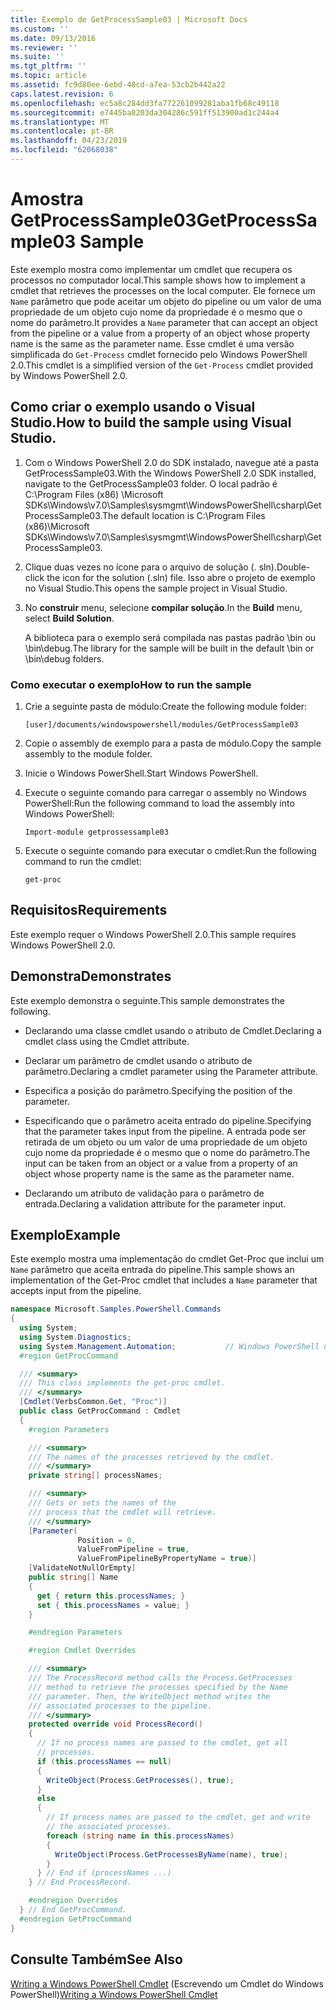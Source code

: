 ```yaml
---
title: Exemplo de GetProcessSample03 | Microsoft Docs
ms.custom: ''
ms.date: 09/13/2016
ms.reviewer: ''
ms.suite: ''
ms.tgt_pltfrm: ''
ms.topic: article
ms.assetid: fc9d80ee-6ebd-48cd-a7ea-53cb2b442a22
caps.latest.revision: 6
ms.openlocfilehash: ec5a8c284dd3fa772261099281aba1fb68c49118
ms.sourcegitcommit: e7445ba8203da304286c591ff513900ad1c244a4
ms.translationtype: MT
ms.contentlocale: pt-BR
ms.lasthandoff: 04/23/2019
ms.locfileid: "62068038"
---
```

# <a name="getprocesssample03-sample"></a><span data-ttu-id="0c0eb-102">Amostra GetProcessSample03</span><span class="sxs-lookup"><span data-stu-id="0c0eb-102">GetProcessSample03 Sample</span></span>

<span data-ttu-id="0c0eb-103">Este exemplo mostra como implementar um cmdlet que recupera os processos no computador local.</span><span class="sxs-lookup"><span data-stu-id="0c0eb-103">This sample shows how to implement a cmdlet that retrieves the processes on the local computer.</span></span> <span data-ttu-id="0c0eb-104">Ele fornece um `Name` parâmetro que pode aceitar um objeto do pipeline ou um valor de uma propriedade de um objeto cujo nome da propriedade é o mesmo que o nome do parâmetro.</span><span class="sxs-lookup"><span data-stu-id="0c0eb-104">It provides a `Name` parameter that can accept an object from the pipeline or a value from a property of an object whose property name is the same as the parameter name.</span></span> <span data-ttu-id="0c0eb-105">Esse cmdlet é uma versão simplificada do `Get-Process` cmdlet fornecido pelo Windows PowerShell 2.0.</span><span class="sxs-lookup"><span data-stu-id="0c0eb-105">This cmdlet is a simplified version of the `Get-Process` cmdlet provided by Windows PowerShell 2.0.</span></span>

## <a name="how-to-build-the-sample-using-visual-studio"></a><span data-ttu-id="0c0eb-106">Como criar o exemplo usando o Visual Studio.</span><span class="sxs-lookup"><span data-stu-id="0c0eb-106">How to build the sample using Visual Studio.</span></span>

1. <span data-ttu-id="0c0eb-107">Com o Windows PowerShell 2.0 do SDK instalado, navegue até a pasta GetProcessSample03.</span><span class="sxs-lookup"><span data-stu-id="0c0eb-107">With the Windows PowerShell 2.0 SDK installed, navigate to the GetProcessSample03 folder.</span></span> <span data-ttu-id="0c0eb-108">O local padrão é C:\Program Files (x86) \Microsoft SDKs\Windows\v7.0\Samples\sysmgmt\WindowsPowerShell\csharp\GetProcessSample03.</span><span class="sxs-lookup"><span data-stu-id="0c0eb-108">The default location is C:\Program Files (x86)\Microsoft SDKs\Windows\v7.0\Samples\sysmgmt\WindowsPowerShell\csharp\GetProcessSample03.</span></span>

2. <span data-ttu-id="0c0eb-109">Clique duas vezes no ícone para o arquivo de solução (. sln).</span><span class="sxs-lookup"><span data-stu-id="0c0eb-109">Double-click the icon for the solution (.sln) file.</span></span> <span data-ttu-id="0c0eb-110">Isso abre o projeto de exemplo no Visual Studio.</span><span class="sxs-lookup"><span data-stu-id="0c0eb-110">This opens the sample project in Visual Studio.</span></span>

3. <span data-ttu-id="0c0eb-111">No **construir** menu, selecione **compilar solução**.</span><span class="sxs-lookup"><span data-stu-id="0c0eb-111">In the **Build** menu, select **Build Solution**.</span></span>

    <span data-ttu-id="0c0eb-112">A biblioteca para o exemplo será compilada nas pastas padrão \bin ou \bin\debug.</span><span class="sxs-lookup"><span data-stu-id="0c0eb-112">The library for the sample will be built in the default \bin or \bin\debug folders.</span></span>

### <a name="how-to-run-the-sample"></a><span data-ttu-id="0c0eb-113">Como executar o exemplo</span><span class="sxs-lookup"><span data-stu-id="0c0eb-113">How to run the sample</span></span>

1. <span data-ttu-id="0c0eb-114">Crie a seguinte pasta de módulo:</span><span class="sxs-lookup"><span data-stu-id="0c0eb-114">Create the following module folder:</span></span>

    `[user]/documents/windowspowershell/modules/GetProcessSample03`

2. <span data-ttu-id="0c0eb-115">Copie o assembly de exemplo para a pasta de módulo.</span><span class="sxs-lookup"><span data-stu-id="0c0eb-115">Copy the sample assembly to the module folder.</span></span>

3. <span data-ttu-id="0c0eb-116">Inicie o Windows PowerShell.</span><span class="sxs-lookup"><span data-stu-id="0c0eb-116">Start Windows PowerShell.</span></span>

4. <span data-ttu-id="0c0eb-117">Execute o seguinte comando para carregar o assembly no Windows PowerShell:</span><span class="sxs-lookup"><span data-stu-id="0c0eb-117">Run the following command to load the assembly into Windows PowerShell:</span></span>

    `Import-module getprossessample03`

5. <span data-ttu-id="0c0eb-118">Execute o seguinte comando para executar o cmdlet:</span><span class="sxs-lookup"><span data-stu-id="0c0eb-118">Run the following command to run the cmdlet:</span></span>

    `get-proc`

## <a name="requirements"></a><span data-ttu-id="0c0eb-119">Requisitos</span><span class="sxs-lookup"><span data-stu-id="0c0eb-119">Requirements</span></span>

<span data-ttu-id="0c0eb-120">Este exemplo requer o Windows PowerShell 2.0.</span><span class="sxs-lookup"><span data-stu-id="0c0eb-120">This sample requires Windows PowerShell 2.0.</span></span>

## <a name="demonstrates"></a><span data-ttu-id="0c0eb-121">Demonstra</span><span class="sxs-lookup"><span data-stu-id="0c0eb-121">Demonstrates</span></span>

<span data-ttu-id="0c0eb-122">Este exemplo demonstra o seguinte.</span><span class="sxs-lookup"><span data-stu-id="0c0eb-122">This sample demonstrates the following.</span></span>

- <span data-ttu-id="0c0eb-123">Declarando uma classe cmdlet usando o atributo de Cmdlet.</span><span class="sxs-lookup"><span data-stu-id="0c0eb-123">Declaring a cmdlet class using the Cmdlet attribute.</span></span>

- <span data-ttu-id="0c0eb-124">Declarar um parâmetro de cmdlet usando o atributo de parâmetro.</span><span class="sxs-lookup"><span data-stu-id="0c0eb-124">Declaring a cmdlet parameter using the Parameter attribute.</span></span>

- <span data-ttu-id="0c0eb-125">Especifica a posição do parâmetro.</span><span class="sxs-lookup"><span data-stu-id="0c0eb-125">Specifying the position of the parameter.</span></span>

- <span data-ttu-id="0c0eb-126">Especificando que o parâmetro aceita entrado do pipeline.</span><span class="sxs-lookup"><span data-stu-id="0c0eb-126">Specifying that the parameter takes input from the pipeline.</span></span> <span data-ttu-id="0c0eb-127">A entrada pode ser retirada de um objeto ou um valor de uma propriedade de um objeto cujo nome da propriedade é o mesmo que o nome do parâmetro.</span><span class="sxs-lookup"><span data-stu-id="0c0eb-127">The input can be taken from an object or a value from a property of an object whose property name is the same as the parameter name.</span></span>

- <span data-ttu-id="0c0eb-128">Declarando um atributo de validação para o parâmetro de entrada.</span><span class="sxs-lookup"><span data-stu-id="0c0eb-128">Declaring a validation attribute for the parameter input.</span></span>

## <a name="example"></a><span data-ttu-id="0c0eb-129">Exemplo</span><span class="sxs-lookup"><span data-stu-id="0c0eb-129">Example</span></span>

<span data-ttu-id="0c0eb-130">Este exemplo mostra uma implementação do cmdlet Get-Proc que inclui um `Name` parâmetro que aceita entrada do pipeline.</span><span class="sxs-lookup"><span data-stu-id="0c0eb-130">This sample shows an implementation of the Get-Proc cmdlet that includes a `Name` parameter that accepts input from the pipeline.</span></span>

```csharp
namespace Microsoft.Samples.PowerShell.Commands
{
  using System;
  using System.Diagnostics;
  using System.Management.Automation;           // Windows PowerShell namespace
  #region GetProcCommand

  /// <summary>
  /// This class implements the get-proc cmdlet.
  /// </summary>
  [Cmdlet(VerbsCommon.Get, "Proc")]
  public class GetProcCommand : Cmdlet
  {
    #region Parameters

    /// <summary>
    /// The names of the processes retrieved by the cmdlet.
    /// </summary>
    private string[] processNames;

    /// <summary>
    /// Gets or sets the names of the
    /// process that the cmdlet will retrieve.
    /// </summary>
    [Parameter(
               Position = 0,
               ValueFromPipeline = true,
               ValueFromPipelineByPropertyName = true)]
    [ValidateNotNullOrEmpty]
    public string[] Name
    {
      get { return this.processNames; }
      set { this.processNames = value; }
    }

    #endregion Parameters

    #region Cmdlet Overrides

    /// <summary>
    /// The ProcessRecord method calls the Process.GetProcesses
    /// method to retrieve the processes specified by the Name
    /// parameter. Then, the WriteObject method writes the
    /// associated processes to the pipeline.
    /// </summary>
    protected override void ProcessRecord()
    {
      // If no process names are passed to the cmdlet, get all
      // processes.
      if (this.processNames == null)
      {
        WriteObject(Process.GetProcesses(), true);
      }
      else
      {
        // If process names are passed to the cmdlet, get and write
        // the associated processes.
        foreach (string name in this.processNames)
        {
          WriteObject(Process.GetProcessesByName(name), true);
        }
      } // End if (processNames ...)
    } // End ProcessRecord.

    #endregion Overrides
  } // End GetProcCommand.
  #endregion GetProcCommand
}
```

## <a name="see-also"></a><span data-ttu-id="0c0eb-131">Consulte Também</span><span class="sxs-lookup"><span data-stu-id="0c0eb-131">See Also</span></span>

<span data-ttu-id="0c0eb-132">[Writing a Windows PowerShell Cmdlet](./writing-a-windows-powershell-cmdlet.md) (Escrevendo um Cmdlet do Windows PowerShell)</span><span class="sxs-lookup"><span data-stu-id="0c0eb-132">[Writing a Windows PowerShell Cmdlet](./writing-a-windows-powershell-cmdlet.md)</span></span>
